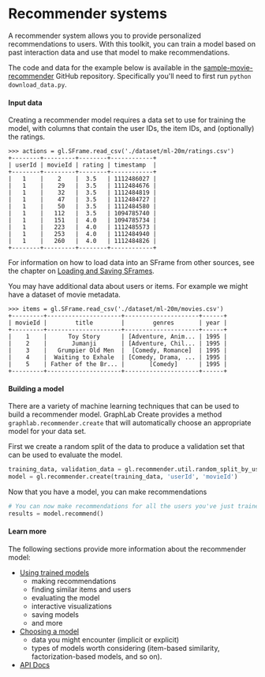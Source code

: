 # Recommender systems

A recommender system allows you to provide personalized recommendations to users. With this toolkit, you can train a model based on past interaction data and use that model to make recommendations.

The code and data for the example below is available in the [sample-movie-recommender](https://github.com/dato-code/sample-movie-recommender/blob/master/movie_recommender.py) GitHub repository. Specifically you'll need to first run `python download_data.py`.

#### Input data

Creating a recommender model requires a data set to use for training the model, with columns that contain the user IDs, the item IDs, and (optionally) the ratings.

```no-highlight
>>> actions = gl.SFrame.read_csv('./dataset/ml-20m/ratings.csv')
+--------+---------+--------+------------+
| userId | movieId | rating | timestamp  |
+--------+---------+--------+------------+
|   1    |    2    |  3.5   | 1112486027 |
|   1    |    29   |  3.5   | 1112484676 |
|   1    |    32   |  3.5   | 1112484819 |
|   1    |    47   |  3.5   | 1112484727 |
|   1    |    50   |  3.5   | 1112484580 |
|   1    |   112   |  3.5   | 1094785740 |
|   1    |   151   |  4.0   | 1094785734 |
|   1    |   223   |  4.0   | 1112485573 |
|   1    |   253   |  4.0   | 1112484940 |
|   1    |   260   |  4.0   | 1112484826 |
+--------+---------+--------+------------+
```
For information on how to load data into an SFrame from other sources, see the chapter on [Loading and Saving SFrames](../sframe/sframe-intro.html).

You may have additional data about users or items. For example we might have a dataset of movie metadata.

```no-highlight
>>> items = gl.SFrame.read_csv('./dataset/ml-20m/movies.csv')
+---------+---------------------+---------------------+------+
| movieId |        title        |        genres       | year |
+---------+---------------------+---------------------+------+
|    1    |      Toy Story      | [Adventure, Anim... | 1995 |
|    2    |       Jumanji       | [Adventure, Chil... | 1995 |
|    3    |   Grumpier Old Men  |  [Comedy, Romance]  | 1995 |
|    4    |  Waiting to Exhale  | [Comedy, Drama, ... | 1995 |
|    5    | Father of the Br... |       [Comedy]      | 1995 |
+---------+---------------------+---------------------+------+
```

#### Building a model

There are a variety of machine learning techniques that can be used to build a recommender model.
GraphLab Create provides a method `graphlab.recommender.create` that will automatically choose an appropriate model for your data set.

First we create a random split of the data to produce a validation set that can be used to evaluate the model.

```python
training_data, validation_data = gl.recommender.util.random_split_by_user(actions, 'userId', 'movieId')
model = gl.recommender.create(training_data, 'userId', 'movieId')
```

Now that you have a model, you can make recommendations

```python
# You can now make recommendations for all the users you've just trained on
results = model.recommend()
```


#### Learn more

The following sections provide more information about the recommender model:

- [Using trained models](using-trained-models.md)
  * making recommendations
  * finding similar items and users
  * evaluating the model
  * interactive visualizations
  * saving models
  * and more
- [Choosing a model](choosing-a-model.md)
  * data you might encounter (implicit or explicit)
  * types of models worth considering (item-based similarity, factorization-based models, and so on).
- [API Docs](https://dato.com/products/create/docs/graphlab.toolkits.recommender.html)
